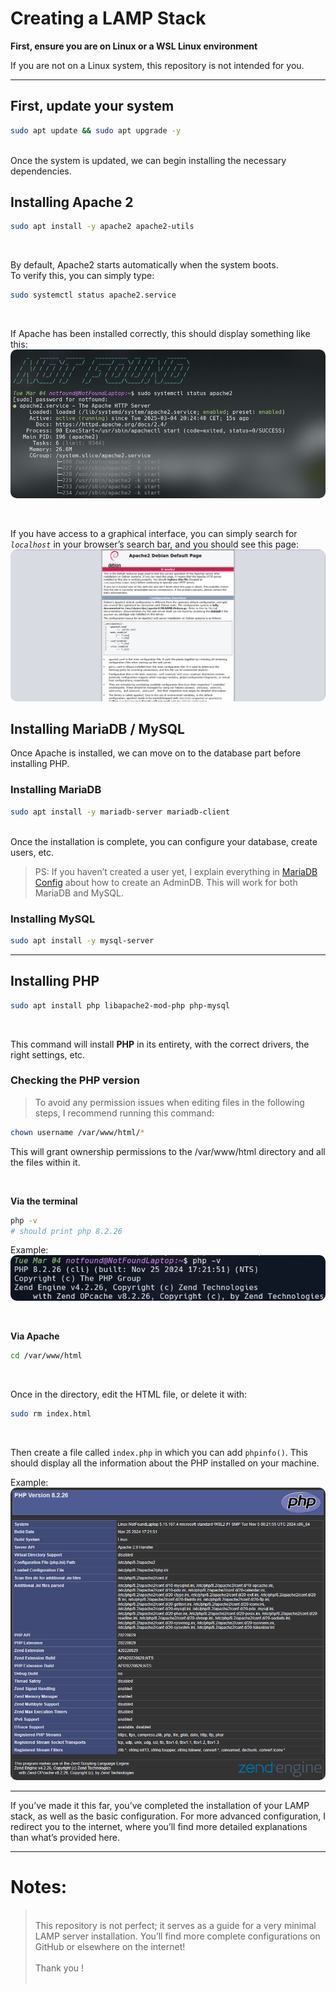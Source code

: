 # Creating a LAMP Stack

**First, ensure you are on Linux or a WSL Linux environment**

If you are not on a Linux system, this repository is not intended for you.

---

## First, update your system

```bash
sudo apt update && sudo apt upgrade -y
```

<br/>
Once the system is updated, we can begin installing the necessary dependencies.

## Installing Apache 2

```bash
sudo apt install -y apache2 apache2-utils
```

<br/>

By default, Apache2 starts automatically when the system boots.<br/>
To verify this, you can simply type:

```bash
sudo systemctl status apache2.service
```

<br/>

If Apache has been installed correctly, this should display something like this:
<img src="./imgs/command_output_apache2.png" style="border-radius: 10px;"/>

<br>

If you have access to a graphical interface, you can simply search for _`localhost`_ in your browser’s search bar, and you should see this page:
<img src="./imgs/localhost_output.png" style="border-radius: 10px;"/>

## Installing MariaDB / MySQL

Once Apache is installed, we can move on to the database part before installing PHP.

### Installing MariaDB

```bash
sudo apt install -y mariadb-server mariadb-client
```

<br/>
Once the installation is complete, you can configure your database, create users, etc.

> PS: If you haven’t created a user yet, I explain everything in [MariaDB Config]("./Config_MariaDB.md") about how to create an AdminDB. This will work for both MariaDB and MySQL.

### Installing MySQL

```bash
sudo apt install -y mysql-server
```

---

## Installing PHP

```bash
sudo apt install php libapache2-mod-php php-mysql
```

<br/>

This command will install **PHP** in its entirety, with the correct drivers, the right settings, etc.

### Checking the PHP version

> To avoid any permission issues when editing files in the following steps, I recommend running this command:

```bash
chown username /var/www/html/*
```

This will grant ownership permissions to the /var/www/html directory and all the files within it.

<br/>

**Via the terminal**

```bash
php -v
# should print php 8.2.26
```

Example:
<img src="./imgs/php_cmd_output.png" style="border-radius: 10px;"/>

<br/>

**Via Apache**

```bash
cd /var/www/html
```

<br/>

Once in the directory, edit the HTML file, or delete it with:

```bash
sudo rm index.html
```

<br/>

Then create a file called `index.php` in which you can add `phpinfo()`. This should display all the information about the PHP installed on your machine.

Example:
<img src="./imgs/phpinfo_output.png" style="border-radius: 10px;"/>

---

If you’ve made it this far, you’ve completed the installation of your LAMP stack, as well as the basic configuration. For more advanced configuration, I redirect you to the internet, where you’ll find more detailed explanations than what’s provided here.

---

# Notes:

> <br/>
> This repository is not perfect; it serves as a guide for a very minimal LAMP server installation. You’ll find more complete configurations on GitHub or elsewhere on the internet! 
> <br/>
> <br/>
> Thank you ! 
> <br/>
> <br/>
